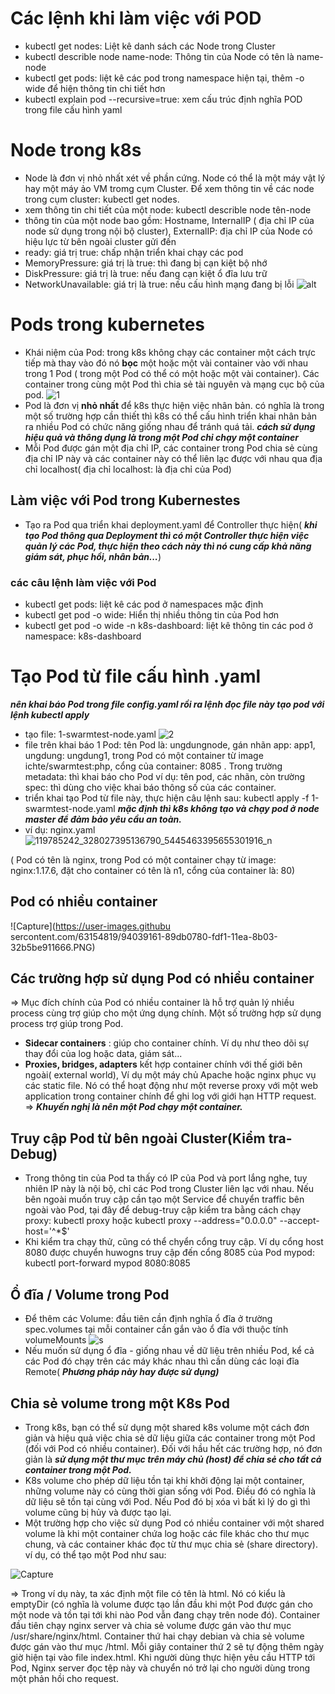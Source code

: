 # Các lệnh khi làm việc với POD
* kubectl get nodes: Liệt kê danh sách các Node trong Cluster
* kubectl describle node name-node: Thông tin của Node có tên là name-node
* kubectl get pods: liệt kê các pod trong namespace hiện tại, thêm -o wide để hiện thông tin chi tiết hơn
* kubectl explain pod --recursive=true: xem cấu trúc định nghĩa POD trong file cấu hình yaml
#  Node trong k8s
* Node là đơn vị nhỏ nhất xét về phần cứng. Node có thể là một máy vật lý hay một máy ảo VM tromg cụm Cluster. Để xem thông tin về các node trong cụm cluster: kubectl get nodes.
* xem thông tin chi tiết của một node: kubectl describle node tên-node
* thông tin của một node bao gồm: Hostname, InternalIP ( địa chỉ IP của node sử dụng trong nội bộ cluster), ExternalIP: địa chỉ IP của Node  có hiệu lực từ bên ngoài cluster gửi đến
* ready: giá trị true: chấp nhận triển khai chạy các pod
* MemoryPressure: giá trị là true: thì đang bị cạn kiệt bộ nhớ
* DiskPressure: giá trị là true: nếu đang cạn kiệt ổ đĩa lưu trữ
* NetworkUnavailable: giá trị là true: nếu cấu hình mạng đang bị lỗi
![alt](https://user-images.githubusercontent.com/63154819/93842773-29997800-fcc2-11ea-9303-794436e192b4.PNG)
# Pods trong kubernetes
* Khái niệm của Pod: trong k8s không chạy các container một cách trực tiếp mà thay vào đó nó **bọc** một hoặc một vài container vào với nhau trong 1 Pod ( trong một Pod có thể có một hoặc một vài container). Các container trong cùng một Pod thì chia sẻ tài nguyên và mạng cục bộ của pod.
![1](https://user-images.githubusercontent.com/63154819/93843284-9bbe8c80-fcc3-11ea-9bf9-b512790452c2.PNG)
* Pod là đơn vị **nhỏ nhất** để k8s thực hiện việc nhân bản. có nghĩa là trong một số trường hợp cần thiết thì k8s có thể cấu hình triển khai nhân bản ra nhiều Pod có chức năng giống nhau để tránh quá tải. ***cách sử dụng hiệu quả và thông dụng là trong một Pod chỉ chạy một container*** 
* Mỗi Pod được gán một địa chỉ IP, các container trong Pod chia sẻ cùng địa chỉ IP này và các container này có thể liên lạc được với nhau qua địa chỉ localhost( địa chỉ localhost: là địa chỉ của Pod)
## Làm việc với Pod trong Kubernestes
* Tạo ra Pod qua triển khai deployment.yaml để Controller thực hiện( ***khi tạo Pod thông qua Deployment thì có một Controller thực hiện việc quản lý các Pod, thực hiện theo cách này thì nó cung cấp khả năng giám sát, phục hồi, nhân bản...***)
### các câu lệnh làm việc với Pod
* kubectl get pods: liệt kê các pod ở namespaces mặc định
* kubectl get pod -o wide: Hiển thị nhiều thông tin của Pod hơn
* kubectl get pod -o wide -n k8s-dashboard: liệt kê thông tin các pod ở namespace: k8s-dashboard
# Tạo Pod từ file cấu hình .yaml
***nên khai báo Pod trong file config.yaml rồi ra lệnh đọc file này tạo pod với lệnh kubectl apply***
* tạo file: 1-swarmtest-node.yaml
![2](https://user-images.githubusercontent.com/63154819/93844888-e989c380-fcc8-11ea-9052-4d8d58de17a9.PNG)
* file trên khai báo 1 Pod: tên Pod là: ungdungnode, gán nhãn app: app1, ungdung: ungdung1, trong Pod có  một container từ image ichte/swarmtest:php, cổng của container: 8085 . Trong trường metadata: thì khai báo cho Pod ví dụ: tên pod, các nhãn, còn trường spec: thì dùng cho việc khai báo thông số của các container.
* triển khai tạo Pod từ file này, thực hiện câu lệnh sau: kubectl apply -f 1-swarmtest-node.yaml
***mặc định thì k8s không tạo và chạy pod ở node master để đảm bảo yêu cầu an toàn.***
* ví dụ: nginx.yaml
![119785242_328027395136790_5445463395655301916_n](https://user-images.githubusercontent.com/63154819/93847083-24dbc080-fcd0-11ea-88bd-51137d1c7d7d.png)
 
 ( Pod có tên là nginx, trong Pod có một container chạy từ image: nginx:1.17.6, đặt cho container có tên là n1, cổng của container là: 80)
## Pod có nhiều container

![Capture](https://user-images.githubu
sercontent.com/63154819/94039161-89db0780-fdf1-11ea-8b03-32b5be911666.PNG)

## Các trường hợp sử dụng Pod có nhiều container
=> Mục đích chính của Pod có nhiều container là hỗ trợ quản lý nhiều process cùng trợ giúp cho một ứng dụng chính. Một số trường hợp sử dụng process trợ giúp trong Pod.
  + **Sidecar containers** : giúp cho container chính. Ví dụ như theo dõi sự thay đổi của log hoặc data, giám sát... 
  + **Proxies, bridges, adapters** kết hợp container chính với thế giới bên ngoài( external world), Ví dụ một máy chủ Apache hoặc nginx phục vụ các static file. Nó có thể hoạt động như một reverse proxy với một web application trong container chính để ghi log với giới hạn HTTP request.
 => ***Khuyến nghị là nên một Pod chạy một container.***
## Truy cập Pod từ bên ngoài Cluster(Kiểm tra-Debug)
* Trong thông tin của Pod ta thấy có IP của Pod và port lắng nghe, tuy nhiên IP này là nội bộ, chỉ các Pod trong Cluster liên lạc với nhau. Nếu bên ngoài muốn truy cập cần tạo một Service để chuyển traffic bên ngoài vào Pod, tại đây để debug-truy cập kiểm tra bằng cách chạy proxy: kubectl proxy hoặc kubectl proxy --address="0.0.0.0" --accept-host='^*$'
* Khi kiểm tra chạy thử, cũng có thể chyển cổng truy cập. Ví dụ cổng host 8080 được chuyển huwogns truy cập đến cổng  8085 của Pod mypod: kubectl port-forward mypod 8080:8085
## Ổ đĩa / Volume trong Pod
* Để thêm các Volume: đầu tiên cần định nghĩa ổ đĩa ở trường spec.volumes tại mỗi container cần gắn vào ổ đĩa với thuộc tính volumeMounts
![s](https://user-images.githubusercontent.com/63154819/94230968-4685b380-ff2d-11ea-9247-369b8b235e25.PNG)
* Nếu muốn sử dụng ổ đĩa - giống nhau về dữ liệu trên nhiều Pod, kể cả các Pod đó chạy trên các máy khác nhau thì cần dùng các loại đĩa Remote( ***Phương pháp này hay được sử dụng)***
## Chia sẻ volume trong một K8s Pod
* Trong k8s, bạn có thể sử dụng một shared k8s volume một cách đơn giản và hiệu quả việc chia sẻ dữ liệu giữa các container trong một Pod (đối với Pod có nhiều container). Đối với hầu hết các trường hợp, nó đơn giản là ***sử dụng một thư mục trên máy chủ (host) để chia sẻ cho tất cả container trong một Pod.***
* K8s volume cho phép dữ liệu tồn tại khi khởi động lại một container, những volume này có cùng thời gian sống với Pod. Điều đó có nghĩa là dữ liệu sẽ tồn tại cùng với Pod. Nếu Pod đó bị xóa vì bất kì lý do gì thì volume cũng bị hủy và được tạo lại.
* Một trường hợp cho việc sử dụng Pod có nhiều container với một shared volume là khi một container chứa log hoặc các file khác cho thư mục chung, và các container khác đọc từ thư mục chia sẻ (share directory). ví dụ, có thể tạo một Pod như sau:

![Capture](https://user-images.githubusercontent.com/63154819/97255835-0e330700-1844-11eb-8ef0-64a2d245a963.PNG)


=> Trong ví dụ này, ta xác định một file có tên là html. Nó có kiểu là emptyDir (có nghĩa là volume được tạo lần đầu khi một Pod được gán cho một node và tồn tại tới khi nào Pod vẫn đang chạy trên node đó).  Container đầu tiên chạy nginx server và chia sẻ volume được gán vào thư mục /usr/share/nginx/html. Container thứ hai chạy debian và chia sẻ volume được gán vào thư mục /html. Mỗi giây container thứ 2 sẽ tự động thêm ngày giờ hiện tại vào file index.html. Khi người dùng thực hiện yêu cầu HTTP tới Pod, Nginx server đọc tệp này và chuyển nó trở lại cho người dùng trong một phản hồi cho request.
